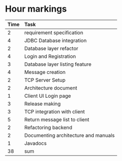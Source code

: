 # Hour markings 

| Time | Task                                |
|:-----|:------------------------------------|
| 2    | requirement specification           |
| 4    | JDBC Database integration           |
| 2    | Database layer refactor             |
| 4    | Login and Registration              |
| 3    | Database layer listing feature      |
| 4    | Message creation                    |
| 2    | TCP Server Setup                    |
| 2    | Architecture document               | 
| 1    | Client UI Login page                |
| 3    | Release making                      |
| 3    | TCP integration with client         |
| 5    | Return message list to client       |
| 2    | Refactoring backend                 |
| 2    | Documenting architecture and manuals|
| 1    | Javadocs                            |
| 38   | sum                                 |
